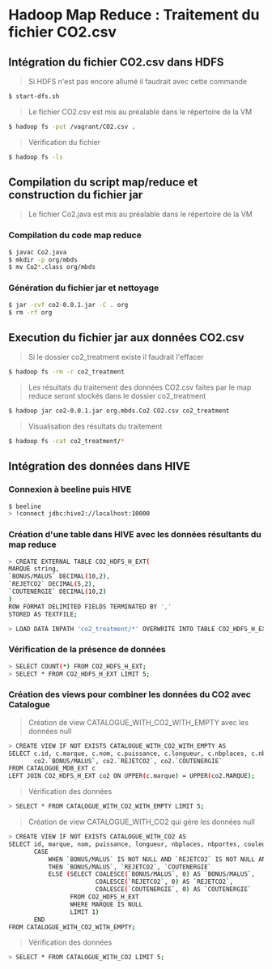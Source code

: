 # Hadoop Map Reduce : Traitement du fichier CO2.csv

## Intégration du fichier CO2.csv dans HDFS

> Si HDFS n'est pas encore allumé il faudrait avec cette commande 

```bash
$ start-dfs.sh
```
> Le fichier CO2.csv est mis au préalable dans le répertoire de la VM

```bash
$ hadoop fs -put /vagrant/CO2.csv .
```
> Vérification du fichier 

```bash
$ hadoop fs -ls
```

## Compilation du script map/reduce et construction du fichier jar

> Le fichier Co2.java est mis au préalable dans le répertoire de la VM

### Compilation du code map reduce

```bash
$ javac Co2.java
$ mkdir -p org/mbds
$ mv Co2*.class org/mbds
```

### Génération du fichier jar et nettoyage

```bash
$ jar -cvf co2-0.0.1.jar -C . org
$ rm -rf org
```

## Execution du fichier jar aux données CO2.csv
> Si le dossier co2_treatment existe il faudrait l'effacer 

```bash
$ hadoop fs -rm -r co2_treatment
```
> Les résultats du traitement des données CO2.csv faites par le map reduce seront stockés dans le dossier co2_treatment

```bash
$ hadoop jar co2-0.0.1.jar org.mbds.Co2 CO2.csv co2_treatment
```

> Visualisation des résultats du traitement 

```bash
$ hadoop fs -cat co2_treatment/*
```

## Intégration des données dans HIVE

### Connexion à beeline puis HIVE

```bash
$ beeline
> !connect jdbc:hive2://localhost:10000
```

### Création d'une table dans HIVE avec les données résultants du map reduce

```bash
> CREATE EXTERNAL TABLE CO2_HDFS_H_EXT(
MARQUE string,
`BONUS/MALUS` DECIMAL(10,2),
`REJETCO2` DECIMAL(5,2),
`COUTENERGIE` DECIMAL(10,2)
)
ROW FORMAT DELIMITED FIELDS TERMINATED BY ','
STORED AS TEXTFILE;

> LOAD DATA INPATH 'co2_treatment/*' OVERWRITE INTO TABLE CO2_HDFS_H_EXT;
```

### Vérification de la présence de données 

```bash
> SELECT COUNT(*) FROM CO2_HDFS_H_EXT;
> SELECT * FROM CO2_HDFS_H_EXT LIMIT 5;
```

### Création des views pour combiner les données du CO2 avec Catalogue

> Création de view CATALOGUE_WITH_CO2_WITH_EMPTY avec les données null
```bash
> CREATE VIEW IF NOT EXISTS CATALOGUE_WITH_CO2_WITH_EMPTY AS
SELECT c.id, c.marque, c.nom, c.puissance, c.longueur, c.nbplaces, c.nbportes, c.couleur, c.occasion, c.prix, 
       co2.`BONUS/MALUS`, co2.`REJETCO2`, co2.`COUTENERGIE`
FROM CATALOGUE_MDB_EXT c
LEFT JOIN CO2_HDFS_H_EXT co2 ON UPPER(c.marque) = UPPER(co2.MARQUE);
```
> Vérification des données
```bash
> SELECT * FROM CATALOGUE_WITH_CO2_WITH_EMPTY LIMIT 5;
```
> Création de view CATALOGUE_WITH_CO2 qui gère les données null
```bash
> CREATE VIEW IF NOT EXISTS CATALOGUE_WITH_CO2 AS
SELECT id, marque, nom, puissance, longueur, nbplaces, nbportes, couleur, occasion, prix,
       CASE
           WHEN `BONUS/MALUS` IS NOT NULL AND `REJETCO2` IS NOT NULL AND `COUTENERGIE` IS NOT NULL
           THEN `BONUS/MALUS`, `REJETCO2`, `COUTENERGIE`
           ELSE (SELECT COALESCE(`BONUS/MALUS`, 0) AS `BONUS/MALUS`,
                        COALESCE(`REJETCO2`, 0) AS `REJETCO2`,
                        COALESCE(`COUTENERGIE`, 0) AS `COUTENERGIE`
                 FROM CO2_HDFS_H_EXT
                 WHERE MARQUE IS NULL
                 LIMIT 1)
       END
FROM CATALOGUE_WITH_CO2_WITH_EMPTY;
```

> Vérification des données
```bash
> SELECT * FROM CATALOGUE_WITH_CO2 LIMIT 5;
```
